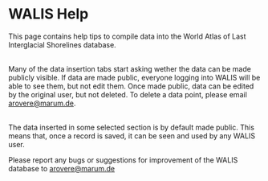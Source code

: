 # WALIS Help
This page contains help tips to compile data into the World Atlas of Last Interglacial Shorelines database. </br></br>

Many of the data insertion tabs start asking wether the data can be made publicly visible. If data are made public, everyone logging into WALIS will be able to see them, but not edit them. Once made public, data can be edited by the original user, but not deleted. To delete a data point, please email arovere@marum.de.</br></br>

The data inserted in some selected section is by default made public. This means that, once a record is saved, it can be seen and used by any WALIS user.</br>

Please report any bugs or suggestions for improvement of the WALIS database to arovere@marum.de</br>